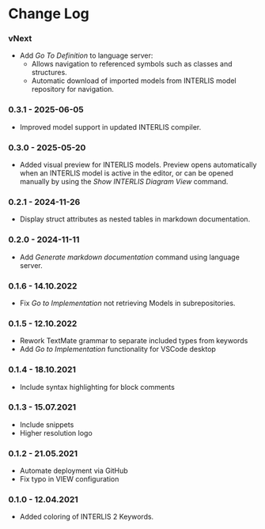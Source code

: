 # Change Log
### vNext

* Add _Go To Definition_ to language server:
  * Allows navigation to referenced symbols such as classes and structures.
  * Automatic download of imported models from INTERLIS model repository for navigation.

### 0.3.1 - 2025-06-05

* Improved model support in updated INTERLIS compiler.

### 0.3.0 - 2025-05-20

* Added visual preview for INTERLIS models. Preview opens automatically when an INTERLIS model is active in the editor, or can be opened manually by using the _Show INTERLIS Diagram View_ command.

### 0.2.1 - 2024-11-26

* Display struct attributes as nested tables in markdown documentation.

### 0.2.0 - 2024-11-11

* Add _Generate markdown documentation_ command using language server.

### 0.1.6 - 14.10.2022

* Fix _Go to Implementation_ not retrieving Models in subrepositories.

### 0.1.5 - 12.10.2022

* Rework TextMate grammar to separate included types from keywords
* Add _Go to Implementation_ functionality for VSCode desktop

### 0.1.4 - 18.10.2021

* Include syntax highlighting for block comments

### 0.1.3 - 15.07.2021

* Include snippets
* Higher resolution logo

### 0.1.2 - 21.05.2021

* Automate deployment via GitHub
* Fix typo in VIEW configuration

### 0.1.0 - 12.04.2021

* Added coloring of INTERLIS 2 Keywords.


